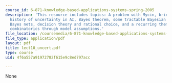 ```yaml
---
course_id: 6-871-knowledge-based-applications-systems-spring-2005
description: 'This resource includes topics: A problem with Mycin, brief review of
  history of uncertainty in AI, Bayes theorem, some tractable Bayesian situations,
  Bayes nets, decision theory and rational choice, and a recurring theme: battling
  combinatorics through model assumptions.'
file_location: /coursemedia/6-871-knowledge-based-applications-systems-spring-2005/4f6a557a91972782f615e9c8ed797acc_lect10_uncert.pdf
file_type: application/pdf
layout: pdf
title: lect10_uncert.pdf
type: course
uid: 4f6a557a91972782f615e9c8ed797acc

---
```

None